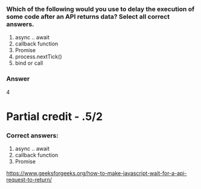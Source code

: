 ### Which of the following would you use to delay the execution of some code after an API returns data? Select all correct answers.

1. async .. await
2. callback function
3. Promise
4. process.nextTick()
5. bind or call

### Answer
4


Partial credit - .5/2
=======
### Correct answers:
1. async .. await
2. callback function
3. Promise

https://www.geeksforgeeks.org/how-to-make-javascript-wait-for-a-api-request-to-return/

